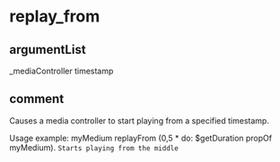 # replay_from
## argumentList
_mediaController
timestamp
## comment

Causes a media controller to start playing from a specified timestamp.

Usage example:
myMedium replayFrom (0,5 * do: $getDuration propOf myMedium). `Starts playing from the middle`
